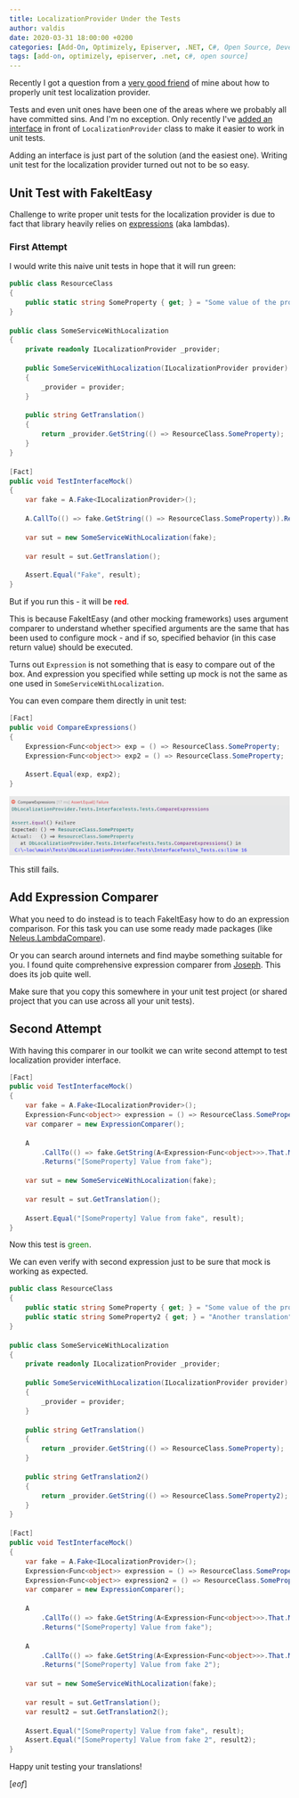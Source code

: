 ```yaml
---
title: LocalizationProvider Under the Tests
author: valdis
date: 2020-03-31 18:00:00 +0200
categories: [Add-On, Optimizely, Episerver, .NET, C#, Open Source, DeveloperTools]
tags: [add-on, optimizely, episerver, .net, c#, open source]
---
```


Recently I got a question from a [very good friend](https://twitter.com/LucGosso) of mine about how to properly unit test localization provider.


Tests and even unit ones have been one of the areas where we probably all have committed sins. And I'm no exception. Only recently I've [added an interface](https://github.com/valdisiljuconoks/LocalizationProvider/issues/165) in front of `LocalizationProvider` class to make it easier to work in unit tests.

Adding an interface is just part of the solution (and the easiest one). Writing unit test for the localization provider turned out not to be so easy.

## Unit Test with FakeItEasy

Challenge to write proper unit tests for the localization provider is due to fact that library heavily relies on [expressions](https://docs.microsoft.com/en-us/dotnet/csharp/programming-guide/statements-expressions-operators/expressions) (aka lambdas).


### First Attempt

I would write this naive unit tests in hope that it will run green:

```csharp
public class ResourceClass
{
    public static string SomeProperty { get; } = "Some value of the property";
}

public class SomeServiceWithLocalization
{
    private readonly ILocalizationProvider _provider;

    public SomeServiceWithLocalization(ILocalizationProvider provider)
    {
        _provider = provider;
    }

    public string GetTranslation()
    {
        return _provider.GetString(() => ResourceClass.SomeProperty);
    }
}

[Fact]
public void TestInterfaceMock()
{
    var fake = A.Fake<ILocalizationProvider>();

    A.CallTo(() => fake.GetString(() => ResourceClass.SomeProperty)).Returns("Fake");

    var sut = new SomeServiceWithLocalization(fake);

    var result = sut.GetTranslation();

    Assert.Equal("Fake", result);
}
```

But if you run this - it will be <span style="color: red; font-weight: bold;">red</span>.

This is because FakeItEasy (and other mocking frameworks) uses argument comparer to understand whether specified arguments are the same that has been used to configure mock - and if so, specified behavior (in this case return value) should be executed.

Turns out `Expression` is not something that is easy to compare out of the box.
And expression you specified while setting up mock is not the same as one used in `SomeServiceWithLocalization`.

You can even compare them directly in unit test:

```csharp
[Fact]
public void CompareExpressions()
{
    Expression<Func<object>> exp = () => ResourceClass.SomeProperty;
    Expression<Func<object>> exp2 = () => ResourceClass.SomeProperty;

    Assert.Equal(exp, exp2);
}
```

![failed-unittest](/assets/img/2020/03/failed-unittest.png)

This still fails.

## Add Expression Comparer

What you need to do instead is to teach FakeItEasy how to do an expression comparison.
For this task you can use some ready made packages (like [Neleus.LambdaCompare](https://www.nuget.org/packages/Neleus.LambdaCompare/)).

Or you can search around internets and find maybe something suitable for you. I found quite comprehensive expression comparer from [Joseph](https://gist.github.com/jnm2/83b36ad497b4cb1cbcac). This does its job quite well.

Make sure that you copy this somewhere in your unit test project (or shared project that you can use across all your unit tests).

## Second Attempt

With having this comparer in our toolkit we can write second attempt to test localization provider interface.

```csharp
[Fact]
public void TestInterfaceMock()
{
    var fake = A.Fake<ILocalizationProvider>();
    Expression<Func<object>> expression = () => ResourceClass.SomeProperty;
    var comparer = new ExpressionComparer();

    A
        .CallTo(() => fake.GetString(A<Expression<Func<object>>>.That.Matches(e => comparer.Equals(expression, e))))
        .Returns("[SomeProperty] Value from fake");

    var sut = new SomeServiceWithLocalization(fake);

    var result = sut.GetTranslation();

    Assert.Equal("[SomeProperty] Value from fake", result);
}
```

Now this test is <span style="color: green; text-weight: bold;">green</span>.

We can even verify with second expression just to be sure that mock is working as expected.

```csharp
public class ResourceClass
{
    public static string SomeProperty { get; } = "Some value of the property";
    public static string SomeProperty2 { get; } = "Another translation";
}

public class SomeServiceWithLocalization
{
    private readonly ILocalizationProvider _provider;

    public SomeServiceWithLocalization(ILocalizationProvider provider)
    {
        _provider = provider;
    }

    public string GetTranslation()
    {
        return _provider.GetString(() => ResourceClass.SomeProperty);
    }

    public string GetTranslation2()
    {
        return _provider.GetString(() => ResourceClass.SomeProperty2);
    }
}

[Fact]
public void TestInterfaceMock()
{
    var fake = A.Fake<ILocalizationProvider>();
    Expression<Func<object>> expression = () => ResourceClass.SomeProperty;
    Expression<Func<object>> expression2 = () => ResourceClass.SomeProperty2;
    var comparer = new ExpressionComparer();

    A
        .CallTo(() => fake.GetString(A<Expression<Func<object>>>.That.Matches(e => comparer.Equals(expression, e))))
        .Returns("[SomeProperty] Value from fake");

    A
        .CallTo(() => fake.GetString(A<Expression<Func<object>>>.That.Matches(e => comparer.Equals(expression2, e))))
        .Returns("[SomeProperty] Value from fake 2");

    var sut = new SomeServiceWithLocalization(fake);

    var result = sut.GetTranslation();
    var result2 = sut.GetTranslation2();

    Assert.Equal("[SomeProperty] Value from fake", result);
    Assert.Equal("[SomeProperty] Value from fake 2", result2);
}
```

Happy unit testing your translations!

[*eof*]
